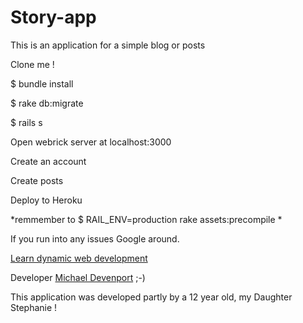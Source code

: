# Story-app

This is an application for a simple blog or posts

Clone me !

$ bundle install

$ rake db:migrate

$ rails s

Open webrick server at localhost:3000

Create an account

Create posts

Deploy to Heroku

*remmember to $ RAIL_ENV=production rake assets:precompile *

If you run into any issues Google around.

[Learn dynamic web development](http://www.youmix.me)

Developer [Michael Devenport](https://twitter.com/WEBrip) ;-)

This application was developed partly by a 12 year old, my Daughter Stephanie !